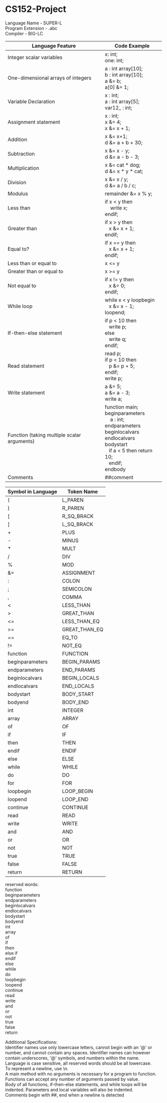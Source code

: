 # CS152-Project

Language Name - SUPER-L <br>
Program Extension - .abc <br>
Compiler - BIG-LC <br>


| Language Feature | Code Example |
| ------------- | ------------- | 
| Integer scalar variables | x: int; <br> one: int; |
| One-dimensional arrays of integers | a : int array[10]; <br> b : int array[10]; <br> a &= b; <br> a[0] &= 1; |
| Variable Declaration | x : int; <br> a : int array[5]; <br> var12_ : int; |
| Assignment statement | x : int; <br> x &= 4; <br> x &= x + 1; |
| Addition | x &= x+1; <br> d &= a + b + 30; |
| Subtraction | x &= x - y; <br> d &=  a - b - 3; |
| Multiplication | x &= cat * dog; <br> d &= x * y * cat; |
| Division | x &= x / y; <br> d &= a / b / c; |
| Modulus | remainder &= x % y; |
| Less than | if x < y then <br>    write x; <br> endif; |
| Greater than | if x > y then <br>   x &= x + 1; <br> endif;|
| Equal to? | if x == y then <br>   x &= x + 1; <br> endif; |
| Less than or equal to | x <= y |
| Greater than or equal to | x >= y |
| Not equal to | if x != y then <br>   x &= 0; <br> endif;|
| While loop | while x < y loopbegin <br>   x &= x - 1; <br> loopend; |
| If-then-else statement | if p < 10 then <br>   write p; <br> else <br>   write q; <br> endif;|
| Read statement | read p; <br> if p < 10 then<br>   p &= p + 5; <br> endif; <br> write p; |
| Write statement | a &= 5; <br> a &= a - 3; <br> write a; |
| Function (taking multiple scalar arguments) | function main; <br> beginparameters <br>     a : int; <br> endparameters <br> beginlocalvars <br> endlocalvars <br> bodystart <br>    if a < 5 then return 10; <br>   endif; <br> endbody <br> |
| Comments | ##comment |

| Symbol in Language | Token Name |
| ------------- | ------------- | 
| ( | L_PAREN |
| ) | R_PAREN |
| \[ | R_SQ_BRACK |
| \] | L_SQ_BRACK |
| + | PLUS |
| - | MINUS |
| * | MULT |
| / | DIV |
| % | MOD |
| &= | ASSIGNMENT |
| : | COLON |
| ; | SEMICOLON |
| , | COMMA |
| < | LESS_THAN |
| > | GREAT_THAN |
| <= | LESS_THAN_EQ |
| >= | GREAT_THAN_EQ |
| == | EQ_TO |
| != | NOT_EQ |
| function | FUNCTION |
| beginparameters | BEGIN_PARAMS |
| endparameters | END_PARAMS |
| beginlocalvars | BEGIN_LOCALS | 
| endlocalvars | END_LOCALS |
| bodystart | BODY_START |
| bodyend | BODY_END |
| int | INTEGER |
| array| ARRAY |
| of | OF |
| if | IF |
| then | THEN |
| endif | ENDIF |
| else | ELSE |
| while | WHILE |
| do | DO |
| for | FOR |
| loopbegin | LOOP_BEGIN |
| loopend | LOOP_END |
| continue | CONTINUE |
| read | READ |
| write | WRITE |
| and | AND |
| or | OR |
| not | NOT |
| true | TRUE |
| false | FALSE |
| return | RETURN |


reserved words: <br>
function <br>
beginparameters <br>
endparameters <br>
beginlocalvars <br>
endlocalvars <br>
bodystart <br>
bodyend <br>
int <br>
array <br>
of <br>
if <br>
then <br>
else if <br>
endif <br>
else <br>
while <br>
do <br>
loopbegin <br>
loopend <br>
continue <br>
read <br>
write <br>
and <br>
or <br>
not <br>
true <br>
false <br>
return <br>

Additional Specifications:  <br>
Identifier names use only lowercase letters, cannot begin with an '@' or number, and cannot contain any spaces. Identifier names can however contain underscores, '@' symbols, and numbers within the name.  <br>
Language is case sensitive, all reserved words should be all lowercase. <br>
To represent a newline, use \n. <br>
A main method with no arguments is necessary for a program to function. <br>
Functions can accept any number of arguments passed by value. <br>
Body of all functions, if-then-else statements, and while loops will be indented. Parameters and local variables will also be indented. <br>
Comments begin with ##, end when a newline is detected <br>







